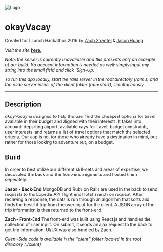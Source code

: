 

![Logo](https://github.com/zstrenfel/VacationElation/blob/master/client/assets/imgs/logo.png)

# okayVacay
Created for Launch Hackathon 2016 by [Zach Strenfel](https://github.com/zstrenfel) & [Jason Huang](https://github.com/huang5640)

*Visit the site* **[here.](https://okayvacay-client.herokuapp.com)**

*Note: the server is currently unavaliable and this presents only an example of our build. No account information is needed as well; simply input any string into the email field and click 'Sign-Up.*


*To run this app locally, start the rails server in the root directory (rails s) and the node server inside of the client folder (npm start), simultaneously*

----------


## Description

 *okayVacay* is designed to help the user find the cheapest options for travel avaliable in their budget and aligned with their interests. It takes into account: departing airport, avaliable days for travel, budget constraints, user interests; and returns a list of travel options that match the selected criteria. Our app is not for those who already have a destination in mind, but rather for those looking to adventure out, on a budget.


## Build

In order to best utilize our different skill-sets and areas of expertise, we decoupled the back and the front-end segments and hosted them seperately.

**Jason - Back-End**
MongoDB and Ruby on Rails are used in the back to send requests to the Expedia API Flight and Hotel search on request. After recieving a response, the data  is run through an algorithm that sorts and finds the best-fit trip from the user input for the client. A JSON array of the trip information is then returned to the front-end.

**Zach - Front-End**
The front-end was built using React.js and handles the collection of user input. On submit, it sends an ajax request to the back to get trip information.
UI/UX was also handled by Zach.

*Client-Side code is avaliable in the "client" folder located in the root directory (./client)*
